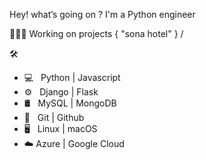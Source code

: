 Hey! what’s going on ? I'm a Python engineer

🏄🏿‍♂️ Working on projects 
{ "sona hotel" } / 

🛠 
* 💻   Python | Javascript
* ⚙️   Django | Flask
* 🛢   MySQL  | MongoDB 
* 🔧   Git   | Github 
* 🖥   Linux | macOS
* ☁️   Azure | Google Cloud        
